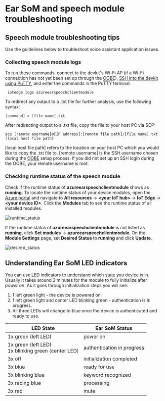 # Ear SoM and speech module troubleshooting

## Speech module troubleshooting tips

Use the guidelines below to troubleshoot voice assistant application issues. 

### Collecting speech module logs

To run these commands, connect to the devkit's Wi-Fi AP (if a Wi-Fi connection has not yet been set up through the [OOBE](https://github.com/microsoft/Project-Santa-Cruz-Private-Preview/blob/main/user-guides/getting_started/oobe.md)), [SSH into the devkit using PuTTY](https://github.com/microsoft/Project-Santa-Cruz-Private-Preview/blob/main/user-guides/general/troubleshooting/ssh_and_serial_connection_setup.md), and enter the commands in the PuTTY terminal.

```console
 iotedge logs azureearspeechclientmodule
```

To redirect any output to a .txt file for further analysis, use the following syntax:

```console
[command] > [file name].txt
```

After redirecting output to a .txt file, copy the file to your host PC via SCP:

```console
scp [remote username]@[IP address]:[remote file path]/[file name].txt [local host file path]
```

[local host file path] refers to the location on your host PC which you would like to copy the .txt file to. [remote username] is the SSH username chosen during the [OOBE](https://github.com/microsoft/Project-Santa-Cruz-Private-Preview/blob/main/user-guides/getting_started/oobe.md) setup process. If you did not set up an SSH login during the OOBE, your remote username is root.

### Checking runtime status of the speech module

Check if the runtime status of **azureearspeechclientmodule** shows as **running**. To locate the runtime status of your device modules, open the [Azure portal](https://portal.azure.com/?feature.canmodifystamps=true&Microsoft_Azure_Iothub=aduprod&microsoft_azure_marketplace_ItemHideKey=Microsoft_Azure_ADUHidden#home) and navigate to **All resources** -> **\<your IoT hub>** -> **IoT Edge** -> **\<your device ID>**. Click the **Modules** tab to see the runtime status of all installed modules.


![runtime_status](https://github.com/microsoft/Project-Santa-Cruz-Private-Preview/blob/main/user-guides/updating/images/ota_iot_edge_device_page.png)


If the runtime status of **azureearspeechclientmodule** is not listed as **running**, click **Set modules** -> **azureearspeechclientmodule**. On the **Module Settings** page, set **Desired Status** to **running** and click **Update**.


![desired_status](https://github.com/microsoft/Project-Santa-Cruz-Private-Preview/blob/main/user-guides/updating/images/firmware_desired_status_stopped.png)

    
## Understanding Ear SoM LED indicators

You can use LED indicators to understand which state you device is in. Usually it takes around 2 minutes for the module to fully initialize after *power on*. As it goes through initialization steps you will see:

1. 1 left green light - the device is powered on. 
2. 1 left green light and center LED blinking green - authentication is in progress. 
3. All three LEDs will change to blue once the device is authenticated and ready to use.

|LED State                  |Ear SoM Status            |
|----------------------------|---------------------------|
|1x green (left LED)         |power on |
|1x green (left LED) <br> 1x blinking green (center LED) |authentication in progress |
|3x off                      |initialization completed |
|3x blue                     |ready for use |
|3x blinking blue            |keyword recognized |
|3x racing blue              |processing |
|3x red                      |mute |
